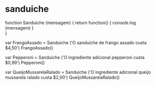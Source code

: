 # sanduiche
function Sanduiche (mensagem) {
    return function() {
        console.log (mensagem)
    }    
}

var FrangoAssado = Sanduiche ('O sanduíche de frango assado custa $4,50')
    FrangoAssado()

var Pepperoni = Sanduiche ('O ingrediente adicional pepperoni custa $0,99')
    Pepperoni()

var QueijoMussarelaRalado = Sanduiche ('O ingrediente adicional queijo mussarela ralado custa $2,00')
    QueijoMussarelaRalado()
